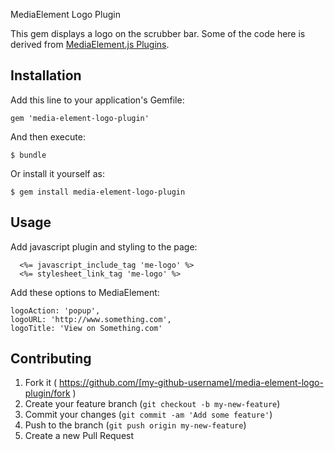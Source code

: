 MediaElement Logo Plugin

This gem displays a logo on the scrubber bar.  Some of the code here is derived from [MediaElement.js Plugins](https://github.com/hark/mediaelement-plugins).

## Installation

Add this line to your application's Gemfile:

    gem 'media-element-logo-plugin'

And then execute:

    $ bundle

Or install it yourself as:

    $ gem install media-element-logo-plugin

## Usage

  Add javascript plugin and styling to the page:

  ```
    <%= javascript_include_tag 'me-logo' %>
    <%= stylesheet_link_tag 'me-logo' %>
  ```

  Add these options to MediaElement:

  ```
  logoAction: 'popup',
  logoURL: 'http://www.something.com',
  logoTitle: 'View on Something.com'
  ```
## Contributing

1. Fork it ( https://github.com/[my-github-username]/media-element-logo-plugin/fork )
2. Create your feature branch (`git checkout -b my-new-feature`)
3. Commit your changes (`git commit -am 'Add some feature'`)
4. Push to the branch (`git push origin my-new-feature`)
5. Create a new Pull Request
